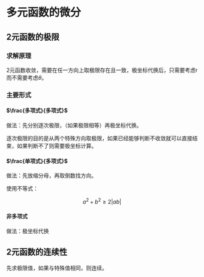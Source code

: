 # 多元函数的微分

## 2元函数的极限

### 求解原理

2元函数收敛，需要在任一方向上取极限存在且一致，极坐标代换后，只需要考虑r而不需要考虑$\theta$。

### 主要形式

#### $\frac{多项式}{多项式}$

做法：先分别逐次极限，（如果极限相等）再极坐标代换。

逐次极限的目的是从两个特殊方向取极限，如果已经能够判断不收敛就可以直接结束，如果判断不了则需要极坐标计算。

#### $\frac{单项式}{多项式}$

做法：先放缩分母，再取倒数找方向。

使用不等式：

$$a^2 + b^2 \geqslant 2|ab|$$

#### 非多项式

做法：极坐标代换

## 2元函数的连续性

先求极限值，如果与特殊值相同，则连续。